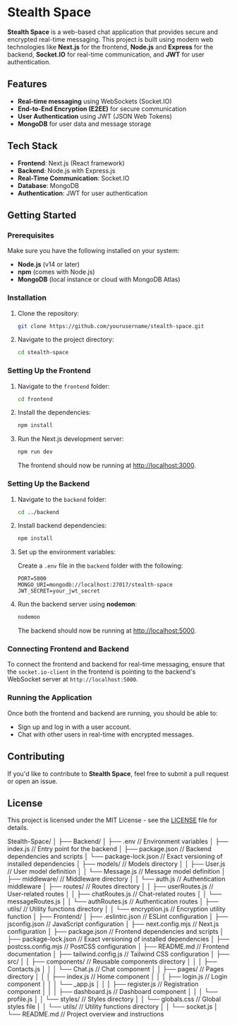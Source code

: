 # Stealth Space

**Stealth Space** is a web-based chat application that provides secure and encrypted real-time messaging. This project is built using modern web technologies like **Next.js** for the frontend, **Node.js** and **Express** for the backend, **Socket.IO** for real-time communication, and **JWT** for user authentication.

## Features
- **Real-time messaging** using WebSockets (Socket.IO)
- **End-to-End Encryption (E2EE)** for secure communication
- **User Authentication** using JWT (JSON Web Tokens)
- **MongoDB** for user data and message storage

## Tech Stack
- **Frontend**: Next.js (React framework)
- **Backend**: Node.js with Express.js
- **Real-Time Communication**: Socket.IO
- **Database**: MongoDB
- **Authentication**: JWT for user authentication

## Getting Started

### Prerequisites
Make sure you have the following installed on your system:
- **Node.js** (v14 or later)
- **npm** (comes with Node.js)
- **MongoDB** (local instance or cloud with MongoDB Atlas)

### Installation

1. Clone the repository:

   ```bash
   git clone https://github.com/yourusername/stealth-space.git
   ```

2. Navigate to the project directory:

   ```bash
   cd stealth-space
   ```

### Setting Up the Frontend

1. Navigate to the `frontend` folder:

   ```bash
   cd frontend
   ```

2. Install the dependencies:

   ```bash
   npm install
   ```

3. Run the Next.js development server:

   ```bash
   npm run dev
   ```

   The frontend should now be running at [http://localhost:3000](http://localhost:3000).

### Setting Up the Backend

1. Navigate to the `backend` folder:

   ```bash
   cd ../backend
   ```

2. Install backend dependencies:

   ```bash
   npm install
   ```

3. Set up the environment variables:

   Create a `.env` file in the `backend` folder with the following:

   ```env
   PORT=5000
   MONGO_URI=mongodb://localhost:27017/stealth-space
   JWT_SECRET=your_jwt_secret
   ```

4. Run the backend server using **nodemon**:

   ```bash
   nodemon
   ```

   The backend should now be running at [http://localhost:5000](http://localhost:5000).

### Connecting Frontend and Backend

To connect the frontend and backend for real-time messaging, ensure that the `socket.io-client` in the frontend is pointing to the backend's WebSocket server at `http://localhost:5000`.

### Running the Application

Once both the frontend and backend are running, you should be able to:
- Sign up and log in with a user account.
- Chat with other users in real-time with encrypted messages.

## Contributing
If you'd like to contribute to **Stealth Space**, feel free to submit a pull request or open an issue.

## License
This project is licensed under the MIT License - see the [LICENSE](LICENSE) file for details.

Stealth-Space/
│
├── Backend/
│   ├── .env                         // Environment variables
│   ├── index.js                     // Entry point for the backend
│   ├── package.json                 // Backend dependencies and scripts
│   └── package-lock.json            // Exact versioning of installed dependencies
│   ├── models/                      // Models directory
│   │   ├── User.js                  // User model definition
│   │   └── Message.js               // Message model definition
│   ├── middleware/                  // Middleware directory
│   │   └── auth.js                  // Authentication middleware
│   ├── routes/                      // Routes directory
│   │   ├── userRoutes.js            // User-related routes
│   │   ├── chatRoutes.js            // Chat-related routes
│   │   └── messageRoutes.js
│   │   └── authRoutes.js            // Authentication routes
│   ├── utils/                       // Utility functions directory
│   │   └── encryption.js            // Encryption utility function
│
├── Frontend/
│   ├── .eslintrc.json               // ESLint configuration
│   ├── jsconfig.json                // JavaScript configuration
│   ├── next.config.mjs              // Next.js configuration
│   ├── package.json                  // Frontend dependencies and scripts
│   ├── package-lock.json             // Exact versioning of installed dependencies
│   ├── postcss.config.mjs            // PostCSS configuration
│   ├── README.md                     // Frontend documentation
│   ├── tailwind.config.js            // Tailwind CSS configuration
│   ├── src/
│   │   ├── components/              // Reusable components directory
│   │   │   ├── Contacts.js
│   │   │   └── Chat.js              // Chat component
│   │   ├── pages/                   // Pages directory
│   │   │   ├── index.js             // Home component
│   │   │   ├── login.js             // Login component
│   │   │   └── _app.js
│   │   │   ├── register.js          // Registration component
│   │   │   ├── dashboard.js          // Dashboard component
│   │   │   └── profile.js
│   │   └── styles/                  // Styles directory
│   │       └── globals.css          // Global styles file
│   │   └── utils/                   // Utility functions directory
│   │       └── socket.js
│
└── README.md                         // Project overview and instructions

